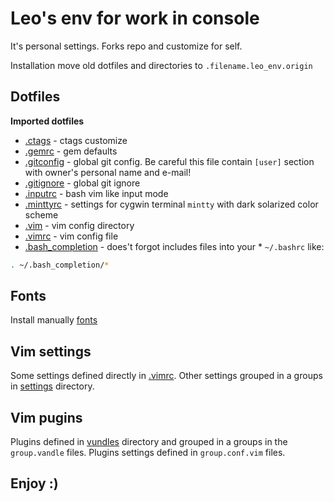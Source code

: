 # Leo's env for work in console

It's personal settings. Forks repo and customize for self.

Installation move old dotfiles and directories to `.filename.leo_env.origin`

## Dotfiles

**Imported dotfiles**

* [.ctags](./home/.ctags) - ctags customize
* [.gemrc](./home/.gemrc) - gem defaults
* [.gitconfig](./home/.gitconfig) - global git config. Be careful this file
contain `[user]` section with owner's personal name and e-mail!
* [.gitignore](./home/.gitignore) - global git ignore
* [.inputrc](./home/.inputrc) - bash vim like input mode
* [.minttyrc](./home/.minttyrc) - settings for cygwin terminal `mintty` with
dark solarized color scheme
* [.vim](./home/.vim) - vim config directory
* [.vimrc](./home/.vimrc) - vim config file
* [.bash_completion](./home/.bash_completion) - does't forgot includes files
into your * `~/.bashrc` like:
```sh
. ~/.bash_completion/*
```

## Fonts

Install manually [fonts](./fonts)

## Vim settings

Some settings defined directly in [.vimrc](home/.vimrc). Other settings
grouped in a groups in [settings](home/.vim/settings) directory.

## Vim pugins

Plugins defined in [vundles](home/.vim/vundles/) directory and grouped in a
groups in the `group.vandle` files. Plugins settings defined in
`group.conf.vim` files.

## Enjoy :)
